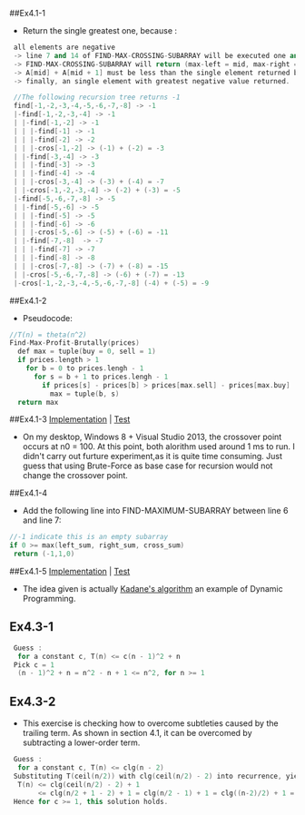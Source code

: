 ##Ex4.1-1
 * Return the single greatest one, because :
```cpp
 all elements are negative
 -> line 7 and 14 of FIND-MAX-CROSSING-SUBARRAY will be executed one and only one time
 -> FIND-MAX-CROSSING-SUBARRAY will return (max-left = mid, max-right = mid + 1, left-sum + right-sum = A[mid] + A[mid + 1])
 -> A[mid] + A[mid + 1] must be less than the single element returned by the same level FIND-MAXIMUM-SUBARRAY
 -> finally, an single element with greatest negative value returned.

 //The following recursion tree returns -1
 find[-1,-2,-3,-4,-5,-6,-7,-8] -> -1
 |-find[-1,-2,-3,-4] -> -1
 | |-find[-1,-2] -> -1
 | | |-find[-1] -> -1
 | | |-find[-2] -> -2
 | | |-cros[-1,-2] -> (-1) + (-2) = -3
 | |-find[-3,-4] -> -3
 | | |-find[-3] -> -3
 | | |-find[-4] -> -4
 | | |-cros[-3,-4] -> (-3) + (-4) = -7
 | |-cros[-1,-2,-3,-4] -> (-2) + (-3) = -5
 |-find[-5,-6,-7,-8] -> -5
 | |-find[-5,-6] -> -5
 | | |-find[-5] -> -5
 | | |-find[-6] -> -6
 | | |-cros[-5,-6] -> (-5) + (-6) = -11
 | |-find[-7,-8]  -> -7
 | | |-find[-7] -> -7
 | | |-find[-8] -> -8
 | | |-cros[-7,-8] -> (-7) + (-8) = -15
 | |-cros[-5,-6,-7,-8] -> (-6) + (-7) = -13
 |-cros[-1,-2,-3,-4,-5,-6,-7,-8] (-4) + (-5) = -9
```
 
##Ex4.1-2
  * Pseudocode:
```cpp
//T(n) = theta(n^2)
Find-Max-Profit-Brutally(prices)
  def max = tuple(buy = 0, sell = 1)
  if prices.length > 1
    for b = 0 to prices.lengh - 1
      for s = b + 1 to prices.lengh - 1
        if prices[s] - prices[b] > prices[max.sell] - prices[max.buy]
          max = tuple(b, s)
  return max
```

##Ex4.1-3 [Implementation](src/maximum_subarray.hpp#L10-L92) | [Test](src/maximum_subarray.hpp#L10-L92)
 * On my desktop, Windows 8 + Visual Studio 2013, the crossover point occurs at n0 = 100. At this point, both alorithm used around 1 ms to run. I didn't carry out furture experiment,as it is quite time consuming. Just guess that using Brute-Force as base case for recursion would not change the crossover point.

##Ex4.1-4
 * Add the following line into FIND-MAXIMUM-SUBARRAY between line 6 and line 7:
```cpp
//-1 indicate this is an empty subarray
if 0 >= max(left_sum, right_sum, cross_sum)
 return (-1,1,0)
```
##Ex4.1-5 [Implementation](src/maximum_subarray.hpp#L94-L115) | [Test](test/test_maximum_subarray.cpp#L135-L163)
 * The idea given is actually [Kadane's algorithm](http://en.wikipedia.org/wiki/Maximum_subarray_problem) an example of Dynamic Programming. 

## Ex4.3-1
```cpp
 Guess : 
  for a constant c, T(n) <= c(n - 1)^2 + n
 Pick c = 1
  (n - 1)^2 + n = n^2 - n + 1 <= n^2, for n >= 1 

```
## Ex4.3-2
 * This exercise is checking how to overcome subtleties caused by the trailing term. As shown in section 4.1, it can be overcomed by subtracting a lower-order term.
```cpp
 Guess :
  for a constant c, T(n) <= clg(n - 2)
 Substituting T(ceil(n/2)) with clg(ceil(n/2) - 2) into recurrence, yield:
  T(n) <= clg(ceil(n/2) - 2) + 1
       <= clg(n/2 + 1 - 2) + 1 = clg(n/2 - 1) + 1 = clg((n-2)/2) + 1 = clg(n-2) - c + 1
 Hence for c >= 1, this solution holds.
```
